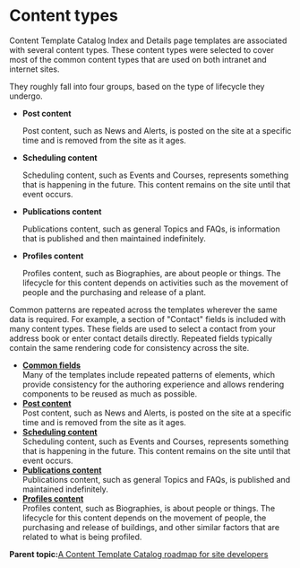 # Content types

Content Template Catalog Index and Details page templates are associated with several content types. These content types were selected to cover most of the common content types that are used on both intranet and internet sites.

They roughly fall into four groups, based on the type of lifecycle they undergo.

-   **Post content**

    Post content, such as News and Alerts, is posted on the site at a specific time and is removed from the site as it ages.

-   **Scheduling content**

    Scheduling content, such as Events and Courses, represents something that is happening in the future. This content remains on the site until that event occurs.

-   **Publications content**

    Publications content, such as general Topics and FAQs, is information that is published and then maintained indefinitely.

-   **Profiles content**

    Profiles content, such as Biographies, are about people or things. The lifecycle for this content depends on activities such as the movement of people and the purchasing and release of a plant.


Common patterns are repeated across the templates wherever the same data is required. For example, a section of "Contact" fields is included with many content types. These fields are used to select a contact from your address book or enter contact details directly. Repeated fields typically contain the same rendering code for consistency across the site.

-   **[Common fields](../ctc/ctc_arch_contypes_fields.md)**  
Many of the templates include repeated patterns of elements, which provide consistency for the authoring experience and allows rendering components to be reused as much as possible.
-   **[Post content](../ctc/ctc_arch_contypes_post.md)**  
Post content, such as News and Alerts, is posted on the site at a specific time and is removed from the site as it ages.
-   **[Scheduling content](../ctc/ctc_arch_contypes_sched.md)**  
Scheduling content, such as Events and Courses, represents something that is happening in the future. This content remains on the site until that event occurs.
-   **[Publications content](../ctc/ctc_arch_contypes_pub.md)**  
Publications content, such as general Topics and FAQs, is published and maintained indefinitely.
-   **[Profiles content](../ctc/ctc_arch_contypes_profile.md)**  
Profiles content, such as Biographies, is about people or things. The lifecycle for this content depends on the movement of people, the purchasing and release of buildings, and other similar factors that are related to what is being profiled.

**Parent topic:**[A Content Template Catalog roadmap for site developers](../ctc/ctc_gs_site_devs.md)

